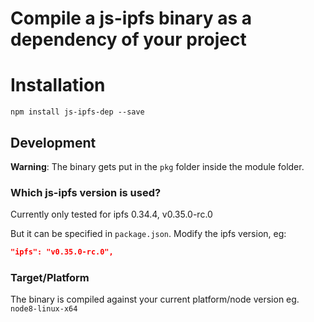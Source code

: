 Compile a js-ipfs binary as a dependency of your project
========================================================

# Installation

```
npm install js-ipfs-dep --save
```

## Development

**Warning**: The binary gets put in the `pkg` folder inside the module folder.

### Which js-ipfs version is used?

Currently only tested for ipfs 0.34.4, v0.35.0-rc.0

But it can be specified in `package.json`.
Modify the ipfs version, eg:

```json
"ipfs": "v0.35.0-rc.0",
```

### Target/Platform

The binary is compiled against your current platform/node version eg. `node8-linux-x64` 